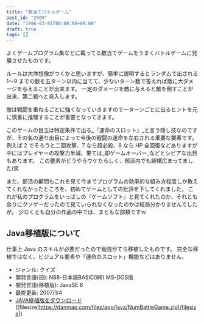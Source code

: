 ```yaml
---
title: "数当てバトルゲーム"
post_id: "2909"
date: "1996-03-01T00:00:00+09:00"
draft: true
tags: []
---
```



よくゲームプログラム集などに載ってる数当てゲームをうまくバトルゲームに発展させたものです。

ルールは大体想像がつくかと思いますが、簡単に説明するとランダムで出される 1～9 までの数を五ターン以内に当てて、少ないターン数で答えれば敵に大ダメージを与えることが出来ます。
一定のダメージを敵に与えると敵を倒すことが出来、第二戦へと突入します。

敵は戦闘を重ねるごとに強くなっていきますので一ターンごとに出るヒントを元に慎重に推理することが重要となってきます。

このゲームの目玉は特定条件で出る_『運命のスロット』_と言う隠し技なのですが、その名の通り出目によって今後の戦闘の運命を左右される重要な要素です。
例えば 2 でそろうと二回攻撃、7 なら超必殺、8 なら HP 全回復などありますが中にはプレイヤーの攻撃力半減、果ては_即ゲームオーバー_などとシビアな出目もあります。
この要素がどうやらウケたらしく、部活内でも結構広まってました(笑

また、部活の顧問もこれを見て今までプログラムの効率的な組み方程度しか教えてくれなかったところを、初めてゲームとしての批評を下してくれました。
これが私のプログラムをいっぱしの『ゲームソフト』と見てくれたのか、それとも余りにクソゲーだったので見ていられなくなったのかは結局分かりませんでしたが。
少なくとも自分の作品の中では、まともな部類ですｗ

## Java移植版について

仕事上 Java のスキルが必要だったので勉強がてら移植したものです。
完全な移植ではなく、ビジュアル要素や「運命のスロット」機能などはありません。

* ジャンル: クイズ
* 開発言語(旧): N88-日本語BASIC(86) MS-DOS版
* 開発言語(移植版): JavaSE 6
* 最終更新: 2007/1/4
* [JAVA移植版をダウンロード](/filez/app/java/NumBattleGame.zip) ([filesize]https://danmaq.com/filez/app/java/NumBattleGame.zip[/filesize])
